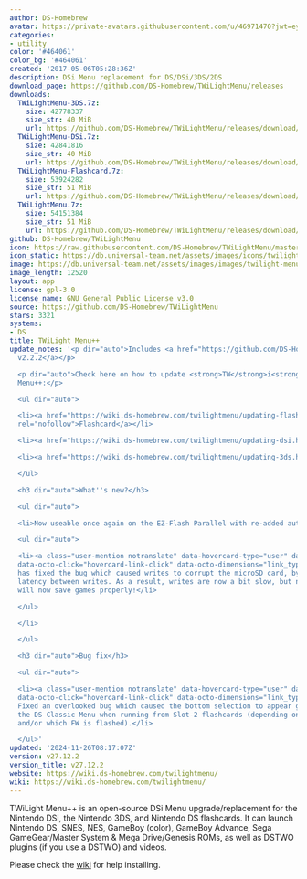 ```yaml
---
author: DS-Homebrew
avatar: https://private-avatars.githubusercontent.com/u/46971470?jwt=eyJhbGciOiJIUzI1NiIsInR5cCI6IkpXVCJ9.eyJpc3MiOiJnaXRodWIuY29tIiwiYXVkIjoicmF3LmdpdGh1YnVzZXJjb250ZW50LmNvbSIsImtleSI6ImtleTEiLCJleHAiOjE3MzQ2MzYwNjAsIm5iZiI6MTczNDYzNDg2MCwicGF0aCI6Ii91LzQ2OTcxNDcwIn0.nk6tHC642v9m0NWSeJUE--6nPfkSawrJ0odM_G69134&v=4
categories:
- utility
color: '#464061'
color_bg: '#464061'
created: '2017-05-06T05:28:36Z'
description: DSi Menu replacement for DS/DSi/3DS/2DS
download_page: https://github.com/DS-Homebrew/TWiLightMenu/releases
downloads:
  TWiLightMenu-3DS.7z:
    size: 42778337
    size_str: 40 MiB
    url: https://github.com/DS-Homebrew/TWiLightMenu/releases/download/v27.12.2/TWiLightMenu-3DS.7z
  TWiLightMenu-DSi.7z:
    size: 42841816
    size_str: 40 MiB
    url: https://github.com/DS-Homebrew/TWiLightMenu/releases/download/v27.12.2/TWiLightMenu-DSi.7z
  TWiLightMenu-Flashcard.7z:
    size: 53924282
    size_str: 51 MiB
    url: https://github.com/DS-Homebrew/TWiLightMenu/releases/download/v27.12.2/TWiLightMenu-Flashcard.7z
  TWiLightMenu.7z:
    size: 54151384
    size_str: 51 MiB
    url: https://github.com/DS-Homebrew/TWiLightMenu/releases/download/v27.12.2/TWiLightMenu.7z
github: DS-Homebrew/TWiLightMenu
icon: https://raw.githubusercontent.com/DS-Homebrew/TWiLightMenu/master/booter/Twilight%2B%2B-animated%20icon-fix.gif
icon_static: https://db.universal-team.net/assets/images/icons/twilight-menu.png
image: https://db.universal-team.net/assets/images/images/twilight-menu.png
image_length: 12520
layout: app
license: gpl-3.0
license_name: GNU General Public License v3.0
source: https://github.com/DS-Homebrew/TWiLightMenu
stars: 3321
systems:
- DS
title: TWiLight Menu++
update_notes: '<p dir="auto">Includes <a href="https://github.com/DS-Homebrew/nds-bootstrap/releases/tag/v2.2.2">nds-bootstrap
  v2.2.2</a></p>

  <p dir="auto">Check here on how to update <strong>TW</strong>i<strong>L</strong>ight
  Menu++:</p>

  <ul dir="auto">

  <li><a href="https://wiki.ds-homebrew.com/twilightmenu/updating-flashcard.html"
  rel="nofollow">Flashcard</a></li>

  <li><a href="https://wiki.ds-homebrew.com/twilightmenu/updating-dsi.html" rel="nofollow">DSi</a></li>

  <li><a href="https://wiki.ds-homebrew.com/twilightmenu/updating-3ds.html" rel="nofollow">3DS</a></li>

  </ul>

  <h3 dir="auto">What''s new?</h3>

  <ul dir="auto">

  <li>Now useable once again on the EZ-Flash Parallel with re-added autoboot support!

  <ul dir="auto">

  <li><a class="user-mention notranslate" data-hovercard-type="user" data-hovercard-url="/users/lifehackerhansol/hovercard"
  data-octo-click="hovercard-link-click" data-octo-dimensions="link_type:self" href="https://github.com/lifehackerhansol">@lifehackerhansol</a>
  has fixed the bug which caused writes to corrupt the microSD card, by increasing
  latency between writes. As a result, writes are now a bit slow, but nds-bootstrap
  will now save games properly!</li>

  </ul>

  </li>

  </ul>

  <h3 dir="auto">Bug fix</h3>

  <ul dir="auto">

  <li><a class="user-mention notranslate" data-hovercard-type="user" data-hovercard-url="/users/edo9300/hovercard"
  data-octo-click="hovercard-link-click" data-octo-dimensions="link_type:self" href="https://github.com/edo9300">@edo9300</a>:
  Fixed an overlooked bug which caused the bottom selection to appear grayed out in
  the DS Classic Menu when running from Slot-2 flashcards (depending on what is inserted
  and/or which FW is flashed).</li>

  </ul>'
updated: '2024-11-26T08:17:07Z'
version: v27.12.2
version_title: v27.12.2
website: https://wiki.ds-homebrew.com/twilightmenu/
wiki: https://wiki.ds-homebrew.com/twilightmenu/
---
```

TWiLight Menu++ is an open-source DSi Menu upgrade/replacement for the Nintendo DSi, the Nintendo 3DS, and Nintendo DS flashcards. It can launch Nintendo DS, SNES, NES, GameBoy (color), GameBoy Advance, Sega GameGear/Master System & Mega Drive/Genesis ROMs, as well as DSTWO plugins (if you use a DSTWO) and videos.

Please check the [wiki](https://wiki.ds-homebrew.com/twilightmenu/) for help installing.
